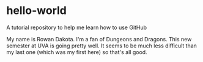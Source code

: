 # hello-world
A tutorial repository to help me learn how to use GitHub

My name is Rowan Dakota. I'm a fan of Dungeons and Dragons. This new semester at UVA is going pretty well. It seems to be much less difficult than my last one (which was my first here) so that's all good.
